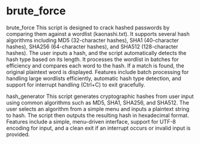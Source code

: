 # brute_force
brute_force
This script is designed to crack hashed passwords by comparing them against a wordlist (kaonashi.txt). It supports several hash algorithms including MD5 (32-character hashes), SHA1 (40-character hashes), SHA256 (64-character hashes), and SHA512 (128-character hashes). The user inputs a hash, and the script automatically detects the hash type based on its length. It processes the wordlist in batches for efficiency and compares each word to the hash. If a match is found, the original plaintext word is displayed. Features include batch processing for handling large wordlists efficiently, automatic hash type detection, and support for interrupt handling (Ctrl+C) to exit gracefully.

hash_generator
This script generates cryptographic hashes from user input using common algorithms such as MD5, SHA1, SHA256, and SHA512. The user selects an algorithm from a simple menu and inputs a plaintext string to hash. The script then outputs the resulting hash in hexadecimal format. Features include a simple, menu-driven interface, support for UTF-8 encoding for input, and a clean exit if an interrupt occurs or invalid input is provided.


